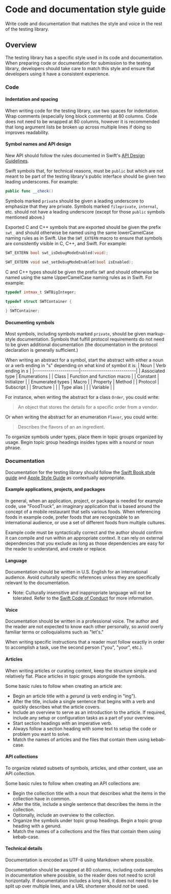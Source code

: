 # Code and documentation style guide

<!--
This source file is part of the Swift.org open source project

Copyright (c) 2023 Apple Inc. and the Swift project authors
Licensed under Apache License v2.0 with Runtime Library Exception

See https://swift.org/LICENSE.txt for license information
See https://swift.org/CONTRIBUTORS.txt for Swift project authors
-->

Write code and documentation that matches the style and voice in the rest of the
testing library.

## Overview

The testing library has a specific style used in its code and documentation.
When preparing code or documentation for submission to the testing library,
developers should take care to match this style and ensure that developers using
it have a consistent experience.

### Code

#### Indentation and spacing

When writing code for the testing library, use two spaces for indentation. Wrap
comments (especially long block comments) at 80 columns. Code does not need to
be wrapped at 80 columns, however it is recommended that long argument lists be
broken up across multiple lines if doing so improves readability.

#### Symbol names and API design

New API should follow the rules documented in Swift's
[API Design Guidelines](https://www.swift.org/documentation/api-design-guidelines/).

Swift symbols that, for technical reasons, must be `public` but which are not
meant to be part of the testing library's public interface should be given two
leading underscores. For example:

```swift
public func __check()
```

Symbols marked `private` should be given a leading underscore to emphasize that
they are private. Symbols marked `fileprivate`, `internal`, etc. should not have
a leading underscore (except for those `public` symbols mentioned above.)

Exported C and C++ symbols that are exported should be given the prefix `swt_`
and should otherwise be named using the same lowerCamelCase naming rules as in
Swift. Use the `SWT_EXTERN` macro to ensure that symbols are consistently
visible in C, C++, and Swift. For example:

```c
SWT_EXTERN bool swt_isDebugModeEnabled(void);

SWT_EXTERN void swt_setDebugModeEnabled(bool isEnabled);
```

C and C++ types should be given the prefix `SWT` and should otherwise be named
using the same UpperCamelCase naming rules as in Swift. For example:

```c
typedef intmax_t SWTBigInteger;

typedef struct SWTContainer {
  ...
} SWTContainer;
```

#### Documenting symbols

Most symbols, including symbols marked `private`, should be given markup-style
documentation. Symbols that fulfill protocol requirements do not need to be
given additional documentation (the documentation in the protocol declaration is
generally sufficient.)


When writing an abstract for a symbol, start the abstract with either a noun or
a verb ending in "s" depending on what kind of symbol it is:
|   Noun               |   Verb ending in *s*      |
|----------------------|---------------------------|
| Associated type      | Enumerations |
| Class                | Function and function macro |
| Constant             | Initializer |
| Enumerated types     | Macro |
| Property             | Method |
| Protocol             | Subscript |
| Structure            |  |
| Type alias           |  |
| Variable             |  |

For instance, when writing the abstract for a class `Order`, you could write:
<blockquote>
An object that stores the details for a specific order from a vendor.
</blockquote>

Or when writing the abstract for an enumeration `Flavor`, you could write:
<blockquote>
Describes the flavors of an an ingredient.
</blockquote>


To organize symbols under types, place them in topic groups organized by usage.
Begin topic group headings insides types with a nound or noun phrase.

### Documentation

Documentation for the testing library should follow the
[Swift Book style guide](https://github.com/apple/swift-book/blob/main/Style.md)
and [Apple Style Guide](https://support.apple.com/guide/applestyleguide/) as
contextually appropriate.

#### Example applications, projects, and packages

In general, when an application, project, or package is needed for example code,
use "FoodTruck", an imaginary application that is based around the concept of a
mobile restaurant that sells various foods. When referencing foods in example
code, prefer foods that are recognizable to an international audience, or use a
set of different foods from multiple cultures.

Example code must be syntactically correct and the author should confirm it can
compile and run within an appropriate context. It can rely on external
dependencies that you exclude as long as those dependencies are easy for
the reader to understand, and create or replace.

#### Language

Documentation should be written in U.S. English for an international audience.
Avoid culturally specific references unless they are specifically relevant to
the documentation.

- Note: Culturally insensitive and inappropriate language will not be tolerated.
  Refer to the [Swift Code of Conduct](https://swift.org/code-of-conduct) for
  more information.

#### Voice

Documentation should be written in a professional voice. The author and the
reader are not expected to know each other personally, so avoid overly familiar
terms or colloquialisms such as "let's."

When writing specific instructions that a reader must follow exactly in order to
accomplish a task, use the second person ("you", "your", etc.).

#### Articles

When writing articles or curating content, keep the structure simple and
relatively flat. Place articles in topic groups alongside the symbols.

Some basic rules to follow when creating an article are:
- Begin an article title with a *gerund* (a verb ending in "ing").
- After the title, include a single sentence that begins with a verb and quickly
describes what the article covers.
- Include an overview to serve as an introduction to the article. If required,
include any setup or configuration tasks as a part of your overview.
- Start section headings with an imperative verb.
- Always follow a section heading with some text to setup the code or problem
you want to solve.
- Match the names of articles and the files that contain them using kebab-case.

#### API collections

To organize related subsets of symbols, articles, and other content, use an API
collection.

Some basic rules to follow when creating an API collections are:
- Begin the collection title with a noun that describes what the items in the
collection have in common.
- After the title, include a single sentence that describes the items in the
collection.
- Optionally, include an overview to the collection.
- Organize the symbols under topic group headings. Begin a topic group heading
with a gerund.
- Match the names of a collections and the files that contain them using kebab-case.

#### Technical details

Documentation is encoded as UTF-8 using Markdown where possible.

Documentation should be wrapped at 80 columns, including code samples in
documentation where possible, so the reader does not need to scroll
horizontally. If documentation includes a long link, it does not need to be
split up over multiple lines, and a URL shortener should _not_ be used.

